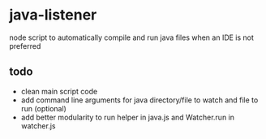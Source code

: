 # java-listener

node script to automatically compile and run java files when an IDE is not preferred

## todo

* clean main script code
* add command line arguments for java directory/file to watch and file to run (optional)
* add better modularity to run helper in java.js and Watcher.run in watcher.js
